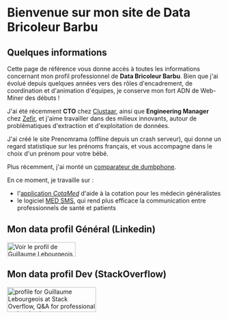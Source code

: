 <html>
<head>
  <meta http-equiv="Content-Type" content="text/html; charset=utf-8" />
  <meta name="viewport" content="width=device-width, user-scalable=no">
  <link type="text/css" rel="stylesheet" href="./style.css">
</head>
<body>
  <h1>Bienvenue sur mon site de Data Bricoleur Barbu</h1>
    <h2>Quelques informations</h2>
    <p>
      Cette page de référence vous donne accès à toutes les informations concernant mon profil professionnel de <strong>Data Bricoleur Barbu</strong>.
      Bien que j'ai évolué depuis quelques années vers des rôles d'encadrement, de coordination et d'animation d'équipes, je conserve mon fort ADN de Web-Miner des débuts !
    </p>
    <p>
    J'ai été récemment <strong>CTO</strong> chez <a href="http://www.clustaar.com">Clustaar</a>, ainsi que <strong>Engineering Manager</strong> chez <a href="https://www.zefir.fr">Zefir</a>, et j'aime travailler dans des milieux innovants, autour de problématiques d'extraction et d'exploitation de données.
    </p>
    <p>
    J'ai créé le site Prenomrama (offline depuis un crash serveur), qui donne un regard statistique sur les prénoms français, et vous accompagne dans le choix d'un prénom pour votre bébé.
    </p>
    <p>
      Plus récemment, j'ai monté un <a href="https://www.dumbphone.net">comparateur de dumbphone</a>.
    </p>
    <p>
      En ce moment, je travaille sur : 
      <ul>
        <li>l'<a href="https://www.cotamed.fr">application <em>CotaMed</em></a> d'aide à la cotation pour les médecin généralistes</li>
        <li>le logiciel <a href="https://www.med-sms.fr">MED SMS</a>, qui rend plus efficace la communication entre professionnels de santé et patients</li>
      </ul>
    </p>
    <h2>Mon data profil Général (Linkedin)</h2>
    <p>
    <a href="http://fr.linkedin.com/pub/guillaume-lebourgeois/16/173/65a">          
    <img src="http://www.linkedin.com/img/webpromo/btn_myprofile_160x33_fr_FR.png?locale=" width="160" height="33" border="0" alt="Voir le profil de Guillaume Lebourgeois sur LinkedIn">
    </a>
    </p>
    <h2>Mon data profil Dev (StackOverflow)</h2>
    <p>
      <a href="http://stackoverflow.com/users/395681/guillaume-lebourgeois"><img src="http://stackoverflow.com/users/flair/395681.png" width="208" height="58" alt="profile for Guillaume Lebourgeois at Stack Overflow, Q&amp;A for professional and enthusiast programmers" title="profile for Guillaume Lebourgeois at Stack Overflow, Q&amp;A for professional and enthusiast programmers"></a>
    </p>
</body>
</html>
